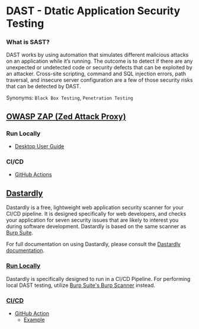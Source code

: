 # DAST - Dtatic Application Security Testing

### What is SAST?
DAST works by using automation that simulates different malicious attacks on an application while it’s running. The outcome is to detect if there are any unexpected or undetected code or security defects that can be exploited by an attacker. Cross-site scripting, command and SQL injection errors, path traversal, and insecure server configuration are a few of those security risks that can be detected by DAST.

Synonyms: `Black Box Testing`, `Penetration Testing`

## [OWASP ZAP (Zed Attack Proxy)](https://www.zaproxy.org/)

### Run Locally
* [Desktop User Guide](https://www.zaproxy.org/docs/desktop/)

### CI/CD
* [GitHub Actions](https://github.com/marketplace?query=owasp+zap)


## [Dastardly](https://portswigger.net/burp/dastardly)
Dastardly is a free, lightweight web application security scanner for your CI/CD pipeline. It is designed specifically for web developers, and checks your application for seven security issues that are likely to interest you during software development. Dastardly is based on the same scanner as [Burp Suite](https://portswigger.net/burp).

For full documentation on using Dastardly, please consult the [Dastardly documentation](https://portswigger.net/burp/documentation/dastardly).

### [Run Locally](https://codeql.github.com/docs/codeql-cli/)
Dastardly is specifically designed to run in a CI/CD Pipeline. For performing local DAST testing, utilize [Burp Suite's Burp Scanner](https://portswigger.net/burp) instead.

### [CI/CD](https://portswigger.net/burp/dastardly)
* [GitHub Action](https://github.com/PortSwigger/dastardly-github-action)
    * [Example](../.github/workflows/security_dastardly.yml)